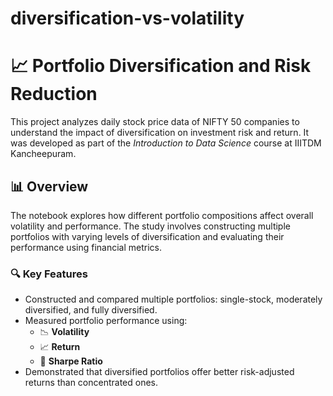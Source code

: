 # diversification-vs-volatility

# 📈 Portfolio Diversification and Risk Reduction

This project analyzes daily stock price data of NIFTY 50 companies to understand the impact of diversification on investment risk and return. It was developed as part of the *Introduction to Data Science* course at IIITDM Kancheepuram.

## 📊 Overview

The notebook explores how different portfolio compositions affect overall volatility and performance. The study involves constructing multiple portfolios with varying levels of diversification and evaluating their performance using financial metrics.

### 🔍 Key Features

- Constructed and compared multiple portfolios: single-stock, moderately diversified, and fully diversified.
- Measured portfolio performance using:
  - 📉 **Volatility**
  - 📈 **Return**
  - 🧠 **Sharpe Ratio**
- Demonstrated that diversified portfolios offer better risk-adjusted returns than concentrated ones.
